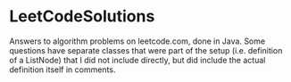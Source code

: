 # LeetCodeSolutions
Answers to algorithm problems on leetcode.com, done in Java.  Some questions have separate classes that were part of the setup (i.e.
definition of a ListNode) that I did not include directly, but did include the actual definition itself in comments.
